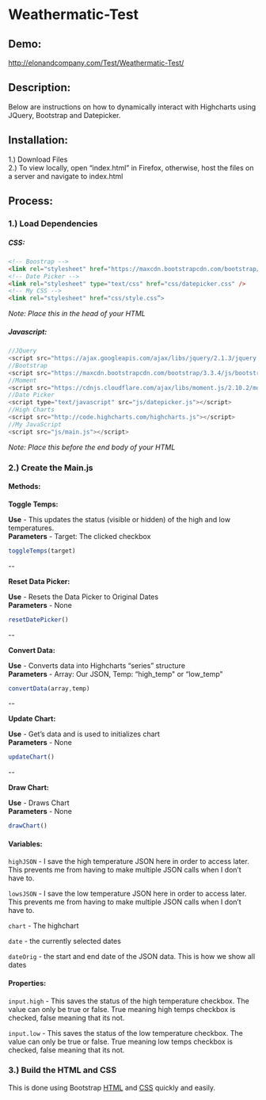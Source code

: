 # Weathermatic-Test

Demo:
---
http://elonandcompany.com/Test/Weathermatic-Test/

Description:
---
Below are instructions on how to dynamically interact with Highcharts using JQuery, Bootstrap and Datepicker.

Installation:
---
1.) Download Files  
2.) To view locally, open “index.html” in Firefox, otherwise, host the files on a server and navigate to index.html

Process:
---

### 1.) Load Dependencies  

##### CSS: 
```html
<!-- Boostrap -->
<link rel="stylesheet" href="https://maxcdn.bootstrapcdn.com/bootstrap/3.3.4/css/bootstrap.min.css">
<!-- Date Picker -->
<link rel="stylesheet" type="text/css" href="css/datepicker.css" />
<!-- My CSS -->
<link rel="stylesheet" href="css/style.css”>
```
*Note: Place this in the head of your HTML*

##### Javascript: 
```javascript
//JQuery
<script src="https://ajax.googleapis.com/ajax/libs/jquery/2.1.3/jquery.min.js"></script>
//Bootstrap
<script src="https://maxcdn.bootstrapcdn.com/bootstrap/3.3.4/js/bootstrap.min.js"></script>
//Moment
<script src="https://cdnjs.cloudflare.com/ajax/libs/moment.js/2.10.2/moment.min.js"></script>
//Date Picker
<script type="text/javascript" src="js/datepicker.js"></script>
//High Charts
<script src="http://code.highcharts.com/highcharts.js"></script>
//My JavaScript
<script src="js/main.js"></script>
```
*Note: Place this before the end body of your HTML*

### 2.) Create the Main.js

#### Methods:

**Toggle Temps:**  
 
**Use** - This updates the status (visible or hidden) of the high and low temperatures.   
**Parameters** - Target: The clicked checkbox
```javascript
toggleTemps(target)
```
--

**Reset Data Picker:**   
 
**Use** - Resets the Data Picker to Original Dates  
**Parameters** - None 
```javascript
resetDatePicker()
```
--

**Convert Data:**   
 
**Use** - Converts data into Highcharts “series” structure  
**Parameters** - Array: Our JSON, Temp: “high_temp" or “low_temp"
```javascript
convertData(array,temp)
```
--

**Update Chart:**   
  
**Use** - Get’s data and is used to initializes chart  
**Parameters** - None
```javascript
updateChart()
```
--

**Draw Chart:**   
  
**Use** - Draws Chart  
**Parameters** - None
```javascript
drawChart()
```

#### Variables:

`highJSON` - I save the high temperature JSON here in order to access later. This prevents me from having to make multiple JSON calls when I don’t have to.  

`lowsJSON` - I save the low temperature JSON here in order to access later. This prevents me from having to make multiple JSON calls when I don’t have to.    

`chart` - The highchart  

`date` - the currently selected dates  

`dateOrig` - the start and end date of the JSON data. This is how we show all dates

#### Properties:

`input.high` - This saves the status of the high temperature checkbox. The value can only be true or false. True meaning high temps checkbox is checked, false meaning that its not.  

`input.low` - This saves the status of the low temperature checkbox. The value can only be true or false. True meaning low temps checkbox is checked, false meaning that its not. 


### 3.) Build the HTML and CSS   
This is done using Bootstrap [HTML](http://getbootstrap.com/getting-started/) and [CSS](http://getbootstrap.com/css/) quickly and easily.
